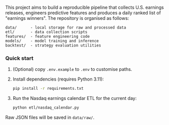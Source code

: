 This project aims to build a reproducible pipeline that collects U.S. earnings releases, engineers predictive features and produces a daily ranked list of "earnings winners". The repository is organised as follows:

```
data/      - local storage for raw and processed data
etl/       - data collection scripts
features/  - feature engineering code
models/    - model training and inference
backtest/  - strategy evaluation utilities
```

### Quick start

1. (Optional) copy `.env.example` to `.env` to customise paths.
2. Install dependencies (requires Python 3.11):

   ```bash
   pip install -r requirements.txt
   ```

3. Run the Nasdaq earnings calendar ETL for the current day:

   ```bash
   python etl/nasdaq_calendar.py
   ```

Raw JSON files will be saved in `data/raw/`.
